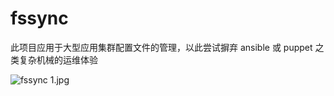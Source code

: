 # fssync

此项目应用于大型应用集群配置文件的管理，以此尝试摒弃 ansible 或 puppet 之类复杂机械的运维体验

![fssync _1_.jpg](https://i.loli.net/2021/08/15/yae9p8OYoirzXCs.jpg)
